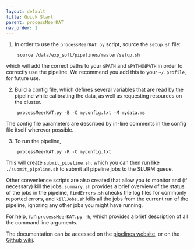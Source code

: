 ```yaml
---
layout: default
title: Quick Start
parent: processMeerKAT
nav_order: 1
---
```


1. In order to use the `processMeerKAT.py` script, source the `setup.sh` file:

        source /data/exp_soft/pipelines/master/setup.sh

which will add the correct paths to your `$PATH` and `$PYTHONPATH` in order to correctly use the pipeline. We recommend you add this to your `~/.profile`, for future use.

2. Build a config file, which defines several variables that are read by the pipeline while calibrating the data, as well as requesting resources on the cluster.

        processMeerKAT.py -B -C myconfig.txt -M mydata.ms


  The config file parameters are described by in-line comments in the config
    file itself wherever possible.

3. To run the pipeline,

        processMeerKAT.py -R -C myconfig.txt

This will create `submit_pipeline.sh`, which you can then run like `./submit_pipeline.sh` to submit all pipeline jobs to the SLURM queue.

Other convenience scripts are also created that allow you to monitor and (if necessary) kill the jobs. `summary.sh` provides a brief overview of the status of the jobs in the pipeline, `findErrors.sh` checks the log files for commonly
reported errors, and `killJobs.sh` kills all the jobs from the current run of the pipeline, ignoring any other jobs you might have running.

For help, run `processMeerKAT.py -h`, which provides a brief description of all the command line arguments.

The documentation can be accessed on the [pipelines website](https://idia-pipelines.github.io/docs/processMeerKAT), or on the [Github wiki](https://github.com/idia-astro/pipelines/wiki).
